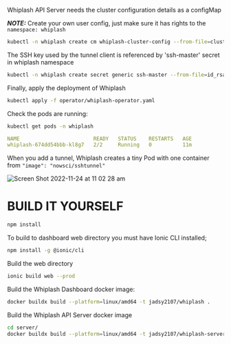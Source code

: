 Whiplash API Server needs the cluster configuration details as a configMap

***NOTE:*** Create your own user config, just make sure it has rights to the `namespace: whiplash`

```bash
kubectl -n whiplash create cm whiplash-cluster-config --from-file=cluster.yaml=.kube/config
```
The SSH key used by the tunnel client is referenced by 'ssh-master' secret in whiplash namespace

```bash
kubectl -n whiplash create secret generic ssh-master --from-file=id_rsa=<YOUR ID KEY FILE>
```

Finally, apply the deployment of Whiplash

```bash
kubectl apply -f operator/whiplash-operator.yaml
```

Check the pods are running: 
```bash
kubectl get pods -n whiplash
```

```yaml
NAME                        READY   STATUS    RESTARTS   AGE
whiplash-674dd54bbb-kl8g7   2/2     Running   0          11m
```

When you add a tunnel, Whiplash creates a tiny Pod with one container from  `"image": "nowsci/sshtunnel"`


![Screen Shot 2022-11-24 at 11 02 28 am](https://user-images.githubusercontent.com/107200645/203667972-1d9c8091-f8e3-47b2-b050-2868913ab209.png)




# BUILD IT YOURSELF 
```bash
npm install
```

To build to dashboard web directory you must have Ionic CLI installed;

```bash
npm install -g @ionic/cli
```

Build the web directory 
```bash
ionic build web --prod
```

Build the Whiplash Dashboard docker image:
```bash
docker buildx build --platform=linux/amd64 -t jadsy2107/whiplash .
```

Build the Whiplash API Server docker image 
```bash
cd server/
docker buildx build --platform=linux/amd64 -t jadsy2107/whiplash-server .
```
